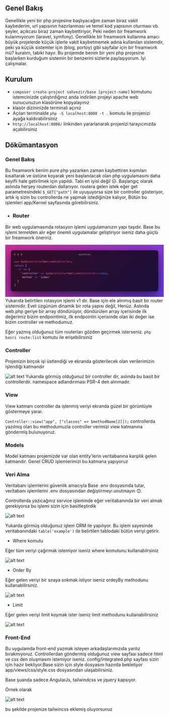 ## Genel Bakış
Genellikle yeni bir php projesine başlıyacağım zaman biraz vakit kaybederim, url yapısının hazırlanması ve temel kod yapısının oturması vb. şeyler, açıkcası 
biraz zaman kaybettiriyor, Peki neden bir freamwork kulanmıyorum (laravel, symfony). Genellikle bir freamwork kullanma amacı büyük projelerde küçük işlerle vakit
kaybetmemek adına kullanılan sistemdir, peki ya küçük sistemler için (blog, portoy) gibi sayfalar için bir freamwork mü? kuralım, tabiki hayır. Bu projemde benim 
bir yeni php projesine başlarken kurduğum sistemin bir benzerini sizlerle paylaşıyorum. İyi çalışmalar.

## Kurulum
- ``composer create-project sahvezir/base [project-name]`` komutunu istemcinizde çalıştırdığınız anda indirilen projeyi apache web sunucunuzun klasörüne kopyalayınız 
- klasör dizininizde terminali açınız
- Açılan terminalde ``php -S localhost:8000 -t .`` komutu ile projenizi ayağa kaldırabilirsiniz
- ``http://localhost:8000/`` linkinden yararlanarak projenizi tarayıcınızda açabilirsiniz

## Dökümantasyon
### Genel Bakış
Bu freamwork benim pure php yazarken zaman kaybettiren kısmıları kısaltarak ve üstüne koyarak yeni başlanılacak olan php uygulamasını daha keyifli hale getirilmek için yapıldı. Tabi en iyisi değil 😥. Başlangıç olarak aslında herşey routerdan dallanıyor. routera gelen istek eğer get parametresindeki ```$_GET["path"]``` ile uyuşuyorsa size bir controller gösteriyor, artık iş sizin bu controllerda ne yapmak istediğinize kalıyor, Bütün bu işlemleri app/Kernel sayfasında görebilirsiniz.  
 
* ### Router
Bir web uygulamasında rotasyon işlemi uygulamanızın yapı taşıdır. Base bu işlemi temelden alır eğer önemli uygulamalar geliştiriyor iseniz daha güçlü bir freamwork öneririz.



![alt text](/app/views/images/docs/app_web.php.png)
Yukarıda belirtilen rotasyon işlemi v1 dir. Base için ele alınmış basit bir router sistemidir. Evet üzgünüm dinamik bir rota yapısı değil, Henüz.
Aslında web.php geriye bir array döndürüyor, döndürülen array içerisinde ilk değerimiz bizim endpointimiz, ilk endpointin içerisinde olan iki değer ise bizim controller ve methodumuz.

Eğer yazmış olduğunuz tüm routerları gözden geçirmek isterseniz.
```php basri route:list```
komutu ile erişebilirsiniz 

### Controller
Projenizin birçok işi üstlendiği ve ekranda gösterilecek olan verilerimizin işlendiği katmandır


![alt text](/app/views/images/docs/controller1.png)
Yukarıda görmüş olduğunuz bir controller dir, aslında bu basit bir controllerdir. namespace adlandırıması PSR-4 den alınmadır.

### View
View katmanı controller da işlenmiş veriyi ekranda güzel bir görüntüyle göstermeye yarar.

```Controller::view("app", ["classes" => $methodName[2]]);```
controllerda yazılmış olan bu methodumuzla controller verimizi view katmanına göndermiş bulunuyoruz.

### Models
Model katmanı projemizde var olan entity'lerin veritabanına karşılık gelen katmandır. Genel CRUD işlemlerimizi bu katmana yapıyoruz

### Veri Alma

Veritabanı işlemlerini güvenlik amacıyla Base .env dosyasında tutar, veritabanı işlemlerini .env dosyasından değiştirmeyi unutmayın 😊.

Controllerda yazıcağınız service işleminde eğer veritabanında bir veri almak gerekiyorsa bu işlemi sizin için basitleştirdik 

![alt text](/app/views/images/docs/db1.png)

Yukarda görmüş olduğunuz işlem ORM ile yapılıyor. Bu işlem sayesinde veritabanındaki ```table('example')``` ile belirtilen tablodaki bütün veriyi getirir.

- Where komutu

Eğer tüm veriyi çağırmak istemiyor iseniz where komutunu kullanabilrsiniz

![alt text](/app/views/images/docs/db2.png)

- Order By

Eğer gelen veriyi bir sıraya sokmak istiyor iseniz ordeyBy methodunu kullanabilirsiniz.

![alt text](/app/views/images/docs/db3.png)

- Limit

Eğer gelen veriyi limit koymak ister iseniz limit methodunu kullanabilirsiniz

![alt text](/app/views/images/docs/db4.png)

### Front-End 

Bu uygulamda front-end yazmak isteyen arkadaşlarımızıda yanlız bırakmıyoruz. Controllerdan göndermiş olduğunuz view sayfası sadece html ve css den oluşmasını istemiyor iseniz.
config/integrated.php sayfası sizin için hazır bekliyor.Base sizin için style dosyasını hazırda bekletiyor app/views/css/style.css dosyasından ulaşabilirsiniz.

Base şuanda sadece AngularJs, tailwindcss ve jquery kapsıyor.

Örnek olarak

![alt text](/app/views/images/docs/integrated1.png)

bu şekilde projenize tailwincss eklemiş oluyorsunuz
